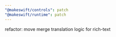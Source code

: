 ```yaml
---
"@makeswift/controls": patch
"@makeswift/runtime": patch
---
```


refactor: move merge translation logic for rich-text
